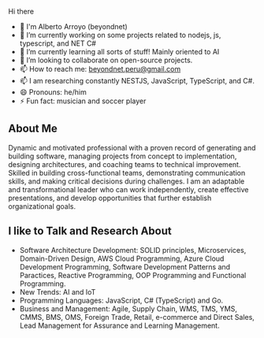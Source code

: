 Hi there

- 👋 I'm Alberto Arroyo (beyondnet)
- 🔭 I’m currently working on some projects related to nodejs, js, typescript, and NET C#
- 🌱 I’m currently learning all sorts of stuff! Mainly oriented to AI
- 👯 I’m looking to collaborate on open-source projects.
- 📫 How to reach me: beyondnet.peru@gmail.com
- 📫 I am researching constantly NESTJS, JavaScript, TypeScript, and C#.
- 😄 Pronouns: he/him
- ⚡ Fun fact: musician and soccer player

## About Me

Dynamic and motivated professional with a proven record of generating and building software, managing projects from concept to implementation, designing architectures, and coaching teams to technical improvement. Skilled in building cross-functional teams, demonstrating communication skills, and making critical decisions during challenges. I am an adaptable and transformational leader who can work independently, create effective presentations, and develop opportunities that further establish organizational goals.

## I like to Talk and Research About

- Software Architecture Development: SOLID principles, Microservices, Domain-Driven Design, AWS Cloud Programming, Azure Cloud Development Programming, Software Development Patterns and Paractices, Reactive Programming, OOP Programming and Functional Programming.
- New Trends: AI and IoT
- Programming Languages: JavaScript, C# (TypeScript) and Go.
- Business and Management: Agile, Supply Chain, WMS, TMS, YMS, CMMS, BMS, OMS, Foreign Trade, Retail, e-commerce and Direct Sales, Lead Management for Assurance and Learning Management.
